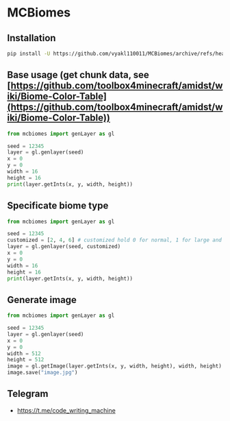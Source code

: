 # MCBiomes
## Installation
```bash
pip install -U https://github.com/vyakl110011/MCBiomes/archive/refs/heads/master.zip
```
## Base usage (get chunk data, see [https://github.com/toolbox4minecraft/amidst/wiki/Biome-Color-Table](https://github.com/toolbox4minecraft/amidst/wiki/Biome-Color-Table))
```python
from mcbiomes import genLayer as gl

seed = 12345
layer = gl.genlayer(seed)
x = 0
y = 0
width = 16
height = 16
print(layer.getInts(x, y, width, height))
```
## Specificate biome type
```python
from mcbiomes import genLayer as gl

seed = 12345
customized = [2, 4, 6] # customized hold 0 for normal, 1 for large and 2 for fully cuztomized, 4 for default1.1, then it holds biomeSize and river size then chunk composition
layer = gl.genlayer(seed, customized)
x = 0
y = 0
width = 16
height = 16
print(layer.getInts(x, y, width, height))
```
## Generate image
```python
from mcbiomes import genLayer as gl

seed = 12345
layer = gl.genlayer(seed)
x = 0
y = 0
width = 512
height = 512
image = gl.getImage(layer.getInts(x, y, width, height), width, height)
image.save("image.jpg")
```
## Telegram
-  https://t.me/code_writing_machine